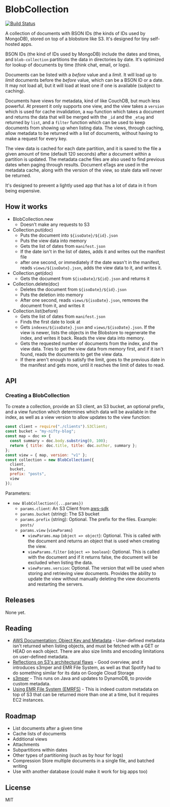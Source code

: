 # BlobCollection

[![Build Status][build-status-image]][build-status]

A collection of documents with BSON IDs (the kinds of IDs used by MongoDB),
stored on top of a blobstore like S3. It's designed for tiny self-hosted apps.

BSON IDs (the kind of IDs used by MongoDB) include the dates and times, and
`blob-collection` partitions the data in directories by date. It's optimized for
lookup of documents by time (think chat, email, or logs).

Documents can be listed with a _before_ value and a _limit_. It will load up to
_limit_ documents before the _before_ value, which can be a BSON ID or a date.
It may not load all, but it will load at least one if one is available (subject
to caching).

Documents have views for metadata, kind of like CouchDB, but much less powerful.
At present it only supports one view, and the view takes a `version` which is
used for cache invalidation, a `map` function which takes a document and returns
the data that will be merged with the `_id` and the `_etag` and returned by
`list`, and a `filter` function which can be used to keep documents from showing
up when listing data. The views, through caching, allow metadata to be returned
with a list of documents, without having to make a request for every key.

The view data is cached for each date partition, and it is saved to the file a
given amount of time (default 120 seconds) after a document within a partition
is updated. The metadata cache files are also used to find previous dates when
paging through results. Document eTags are used in the metadata cache, along
with the version of the view, so stale data will never be returned.

It's designed to prevent a lightly used app that has a lot of data in it from
being expensive.

## How it works

* BlobCollection.new
  * Doesn't make any requests to S3
* Collection.put(doc)
  * Puts the document into `${isoDate}/${id}.json`
  * Puts the view data into memory
  * Gets the list of dates from `manifest.json`
  * If the date isn't in the list of dates, adds it and writes out the manifest
    file
  * after one second, or immediately if the date wasn't in the manifest, reads
    `views/${isoDate}.json`, adds the view data to it, and writes it.
* Collection.get(doc)
  * Gets the document from `${isoDate}/${id}.json` and returns it
* Collection.delete(doc)
  * Deletes the document from `${isoDate}/${id}.json`
  * Puts the deletion into memory
  * After one second, reads `views/${isoDate}.json`, removes the document from
    it, and writes it
* Collection.list(before)
  * Gets the list of dates from `manifest.json`
  * Finds the first date to look at
  * Gets `indexes/${isoDate}.json` and `views/${isoDate}.json`. If the view is
    newer, lists the objects in the Blobstore to regenerate the index, and
    writes it back. Reads the view data into memory.
  * Gets the requested number of documents from the index, and the view data.
    Tries to get the view data from memory first, and if it isn't found, reads
    the documents to get the view data.
  * If there aren't enough to satisfy the limit, goes to the previous date in
    the manifest and gets more, until it reaches the limit of dates to read.

## API

### Creating a BlobCollection

To create a collection, provide an S3 client, an S3 bucket, an optional prefix,
and a view function which determines which data will be available in the index,
as well as a view version to allow updates to the view function:

```javascript
const client = require("./clients").S3Client;
const bucket = "my-nifty-blog";
const map = doc => {
  const summary = doc.body.substring(0, 100);
  return { title: doc.title, title: doc.author, summary };
};
const view = { map, version: "v1" };
const collection = new BlobCollection({
  client,
  bucket,
  prefix: "posts",
  view
});
```

Parameters:

* `new BlobCollection({...params})`
  * `params.client`: An S3 Client from [aws-sdk][aws-sdk]
  * `params.bucket` (string): The S3 bucket
  * `params.prefix` (string): Optional. The prefix for the files. Example:
    `posts/`
  * `params.view` (`viewParams`)
    * `viewParams.map` (`object => object`): Optional. This is called with the
      document and returns an object that is used when creating the view.
    * `viewParams.filter` (`object => boolean`): Optional. This is called with
      the document and if it returns false, the document will be excluded when listing the data.
    * `viewParams.version`: Optional. The version that will be used when
      storing and retrieving view documents. Provides the ability to update the
      view without manually deleting the view documents and restarting the
      servers.

## Releases

None yet.

## Reading

* [AWS Documentation: Object Key and Metadata][s3-docs-metadata] - User-defined
  metadata isn't returned when listing objects, and must be fetched with a GET
  or HEAD on each object. There are also size limits and encoding limitations on user-defined metadata.
* [Reflections on S3's architectural flaws][s3-flaws-blog-post] - Good overview,
  and it introduces s3mper and EMR File System, as well as that Spotify had to
  do something similar for its data on Google Cloud Storage
* [s3mper][s3mper] - This runs on Java and updates to DynamoDB, to provide
  custom metadata.
* [Using EMR File System (EMRFS)][emrfs] - This is indeed custom metadata on top
  of S3 that can be returned more than one at a time, but it requires EC2
  instances.

## Roadmap

* List documents after a given time
* Cache lists of documents
* Additional views
* Attachments
* Subpartitions within dates
* Other types of partitioning (such as by hour for logs)
* Compression Store multiple documents in a single file, and batched writing
* Use with another database (could make it work for big apps too)

## License

MIT

[build-status]: https://travis-ci.com/apicomponents/blob-collection
[build-status-image]: https://travis-ci.com/apicomponents/blob-collection.svg?branch=master
[s3-docs-metadata]: https://docs.aws.amazon.com/AmazonS3/latest/dev/UsingMetadata.html
[s3-flaws-blog-post]: https://medium.com/@jim_dowling/reflections-on-s3s-architectural-flaws-71f14c05a5fa
[s3mper]: https://github.com/Netflix/s3mper
[emrfs]: https://docs.aws.amazon.com/emr/latest/ManagementGuide/emr-fs.html
[aws-sdk]: https://aws.amazon.com/sdk-for-node-js/
